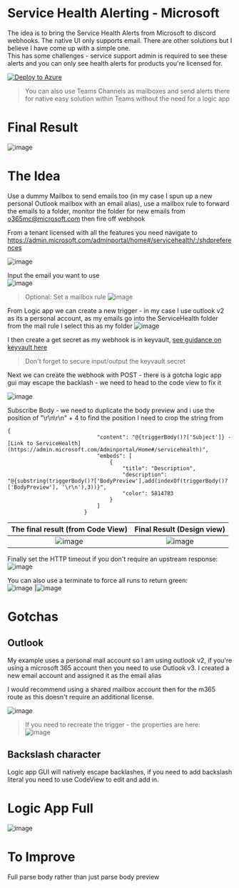 # Service Health Alerting - Microsoft

The idea is to bring the Service Health Alerts from Microsoft to discord webhooks. The native UI only supports email. There are other solutions but I believe I have come up with a simple one.    
This has some challenges - service support admin is required to see these alerts and you can only see health alerts for products you're licensed for.

[![Deploy to Azure](https://aka.ms/deploytoazurebutton)](https://portal.azure.com/#create/Microsoft.Template/uri/https%3A%2F%2Fraw.githubusercontent.com%2Fjkerai1%2FLogicApps2DiscordWebhook%2Frefs%2Fheads%2Fmain%2FMicrosoftServiceHealthAlerts%2Fazuredeploy.json)

> You can also use Teams Channels as mailboxes and send alerts there for native easy solution within Teams without the need for a logic app

# Final Result  

![image](https://github.com/user-attachments/assets/fa36c5cc-024d-4630-922d-ed2499ef37cf)

# The Idea

Use a dummy Mailbox to send emails too (in my case I spun up a new personal Outlook mailbox with an email alias), use a mailbox rule to forward the emails to a folder, monitor the folder for new emails from o365mc@microsoft.com then fire off webhook   

From a tenant licensed with all the features you need navigate to https://admin.microsoft.com/adminportal/home#/servicehealth/:/shdpreferences

![image](https://github.com/user-attachments/assets/d1b3609e-3d2f-44b9-b508-af14f6c8818e)


Input the email you want to use  
![image](https://github.com/user-attachments/assets/1fad1ebd-68bc-4789-87d3-2ef00312771d)


> Optional: Set a mailbox rule ![image](https://github.com/user-attachments/assets/f9640c4c-a1c9-4b37-a561-5e96bfbe14db)

From Logic app we can create a new trigger - in my case I use outlook v2 as its a personal account, as my emails go into the ServiceHealth folder from the mail rule I select this as my folder
![image](https://github.com/user-attachments/assets/d6c293d3-8f90-43d3-8990-8e90a6840d2b)

I then create a get secret as my webhook is in keyvault, [see guidance on keyvault here](https://github.com/jkerai1/LogicApps2DiscordWebhook/tree/main?tab=readme-ov-file#store-webhooks-in-keyvault)
> Don't forget to secure input/output the keyvault secret

Next we can create the webhook with POST - there is a gotcha logic app gui may escape the backlash - we need to head to the code view to fix it

![image](https://github.com/user-attachments/assets/d321f470-7915-49fa-8427-a3a78d46fb6f)

Subscribe Body - we need to duplicate the body preview and i use the position of "\r\n\r\n" + 4 to find the position I need to crop the string from  
```
{
                            "content": "@{triggerBody()?['Subject']} -  [Link to ServiceHealth](https://admin.microsoft.com/Adminportal/Home#/servicehealth)",
                            "embeds": [
                                {
                                    "title": "Description",
                                    "description": "@{substring(triggerBody()?['BodyPreview'],add(indexOf(triggerBody()?['BodyPreview'], '\r\n'),3))}",
                                    "color": 5814783
                                }
                            ]
                        }
```
The final result (from Code View)| Final Result (Design view)
:-------------------------:|:-------------------------:
![image](https://github.com/user-attachments/assets/6b9f6f70-8c46-4360-a16a-6f9bbe4e195f)|![image](https://github.com/user-attachments/assets/ecd67164-8a2c-48e8-9cbb-b955b7cde937)

Finally set the HTTP timeout if you don't require an upstream response:
![image](https://github.com/user-attachments/assets/d0190afc-04d2-42f9-bacb-6b651a93543a)

You can also use a terminate to force all runs to return green:  
![image](https://github.com/user-attachments/assets/b3fce2f8-487c-472d-89c3-48172bd05a35) |![image](https://github.com/user-attachments/assets/e93946b1-4d9b-4942-b3bb-6b805816714c)


# Gotchas

## Outlook
My example uses a personal mail account so I am using outlook v2, if you're using a microsoft 365 account then you need to use Outlook v3. I created a new email account and assigned it as the email alias  

I would recommend using a shared mailbox account then for the m365 route as this doesn't require an additional license.  

![image](https://github.com/user-attachments/assets/90661a0f-1471-4f1a-8244-4ae5abada9fd)

> If you need to recreate the trigger - the properties are here:  
![image](https://github.com/user-attachments/assets/9490f74e-ef76-4e30-8245-3fdb3506b94c)  


## Backslash character
Logic app GUI will natively escape backlashes, if you need to add backslash literal you need to use CodeView to edit and add in.  

# Logic App Full

![image](https://github.com/user-attachments/assets/e5802cf2-adfb-438e-909c-8a0f23ba6686)  




# To Improve  

Full parse body rather than just parse body preview
